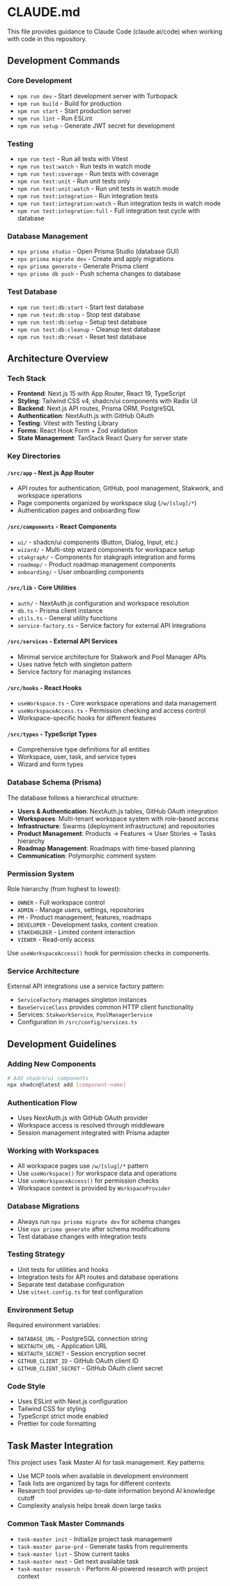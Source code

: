 # CLAUDE.md

This file provides guidance to Claude Code (claude.ai/code) when working with code in this repository.

## Development Commands

### Core Development
- `npm run dev` - Start development server with Turbopack
- `npm run build` - Build for production
- `npm run start` - Start production server
- `npm run lint` - Run ESLint
- `npm run setup` - Generate JWT secret for development

### Testing
- `npm run test` - Run all tests with Vitest
- `npm run test:watch` - Run tests in watch mode
- `npm run test:coverage` - Run tests with coverage
- `npm run test:unit` - Run unit tests only
- `npm run test:unit:watch` - Run unit tests in watch mode
- `npm run test:integration` - Run integration tests
- `npm run test:integration:watch` - Run integration tests in watch mode
- `npm run test:integration:full` - Full integration test cycle with database

### Database Management
- `npx prisma studio` - Open Prisma Studio (database GUI)
- `npx prisma migrate dev` - Create and apply migrations
- `npx prisma generate` - Generate Prisma client
- `npx prisma db push` - Push schema changes to database

### Test Database
- `npm run test:db:start` - Start test database
- `npm run test:db:stop` - Stop test database
- `npm run test:db:setup` - Setup test database
- `npm run test:db:cleanup` - Cleanup test database
- `npm run test:db:reset` - Reset test database

## Architecture Overview

### Tech Stack
- **Frontend**: Next.js 15 with App Router, React 19, TypeScript
- **Styling**: Tailwind CSS v4, shadcn/ui components with Radix UI
- **Backend**: Next.js API routes, Prisma ORM, PostgreSQL
- **Authentication**: NextAuth.js with GitHub OAuth
- **Testing**: Vitest with Testing Library
- **Forms**: React Hook Form + Zod validation
- **State Management**: TanStack React Query for server state

### Key Directories

#### `/src/app` - Next.js App Router
- API routes for authentication, GitHub, pool management, Stakwork, and workspace operations
- Page components organized by workspace slug (`/w/[slug]/*`)
- Authentication pages and onboarding flow

#### `/src/components` - React Components
- `ui/` - shadcn/ui components (Button, Dialog, Input, etc.)
- `wizard/` - Multi-step wizard components for workspace setup
- `stakgraph/` - Components for stakgraph integration and forms
- `roadmap/` - Product roadmap management components
- `onboarding/` - User onboarding components

#### `/src/lib` - Core Utilities
- `auth/` - NextAuth.js configuration and workspace resolution
- `db.ts` - Prisma client instance
- `utils.ts` - General utility functions
- `service-factory.ts` - Service factory for external API integrations

#### `/src/services` - External API Services
- Minimal service architecture for Stakwork and Pool Manager APIs
- Uses native fetch with singleton pattern
- Service factory for managing instances

#### `/src/hooks` - React Hooks
- `useWorkspace.ts` - Core workspace operations and data management
- `useWorkspaceAccess.ts` - Permission checking and access control
- Workspace-specific hooks for different features

#### `/src/types` - TypeScript Types
- Comprehensive type definitions for all entities
- Workspace, user, task, and service types
- Wizard and form types

### Database Schema (Prisma)

The database follows a hierarchical structure:
- **Users & Authentication**: NextAuth.js tables, GitHub OAuth integration
- **Workspaces**: Multi-tenant workspace system with role-based access
- **Infrastructure**: Swarms (deployment infrastructure) and repositories
- **Product Management**: Products → Features → User Stories → Tasks hierarchy
- **Roadmap Management**: Roadmaps with time-based planning
- **Communication**: Polymorphic comment system

### Permission System

Role hierarchy (from highest to lowest):
- `OWNER` - Full workspace control
- `ADMIN` - Manage users, settings, repositories  
- `PM` - Product management, features, roadmaps
- `DEVELOPER` - Development tasks, content creation
- `STAKEHOLDER` - Limited content interaction
- `VIEWER` - Read-only access

Use `useWorkspaceAccess()` hook for permission checks in components.

### Service Architecture

External API integrations use a service factory pattern:
- `ServiceFactory` manages singleton instances
- `BaseServiceClass` provides common HTTP client functionality
- Services: `StakworkService`, `PoolManagerService`
- Configuration in `/src/config/services.ts`

## Development Guidelines

### Adding New Components
```bash
# Add shadcn/ui components
npx shadcn@latest add [component-name]
```

### Authentication Flow
- Uses NextAuth.js with GitHub OAuth provider
- Workspace access is resolved through middleware
- Session management integrated with Prisma adapter

### Working with Workspaces
- All workspace pages use `/w/[slug]/*` pattern
- Use `useWorkspace()` for workspace data and operations
- Use `useWorkspaceAccess()` for permission checks
- Workspace context is provided by `WorkspaceProvider`

### Database Migrations
- Always run `npx prisma migrate dev` for schema changes
- Use `npx prisma generate` after schema modifications
- Test database changes with integration tests

### Testing Strategy
- Unit tests for utilities and hooks
- Integration tests for API routes and database operations
- Separate test database configuration
- Use `vitest.config.ts` for test configuration

### Environment Setup
Required environment variables:
- `DATABASE_URL` - PostgreSQL connection string
- `NEXTAUTH_URL` - Application URL
- `NEXTAUTH_SECRET` - Session encryption secret
- `GITHUB_CLIENT_ID` - GitHub OAuth client ID
- `GITHUB_CLIENT_SECRET` - GitHub OAuth client secret

### Code Style
- Uses ESLint with Next.js configuration
- Tailwind CSS for styling
- TypeScript strict mode enabled
- Prettier for code formatting

## Task Master Integration

This project uses Task Master AI for task management. Key patterns:
- Use MCP tools when available in development environment
- Task lists are organized by tags for different contexts
- Research tool provides up-to-date information beyond AI knowledge cutoff
- Complexity analysis helps break down large tasks

### Common Task Master Commands
- `task-master init` - Initialize project task management
- `task-master parse-prd` - Generate tasks from requirements
- `task-master list` - Show current tasks
- `task-master next` - Get next available task
- `task-master research` - Perform AI-powered research with project context